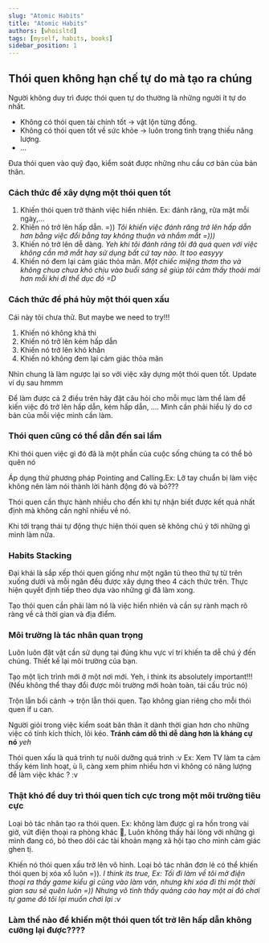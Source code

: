 ```yaml
---
slug: "Atomic Habits"
title: "Atomic Habits"
authors: [whoisltd]
tags: [myself, habits, books]
sidebar_position: 1
---
```


## Thói quen không hạn chế tự do mà tạo ra chúng

Người không duy trì được thói quen tự do thường là những người ít tự do nhất.

- Không có thói quen tài chính tốt -> vật lộn từng đồng.
- Không có thói quen tốt về sức khỏe -> luôn trong tình trạng thiếu năng lượng.
- ...

Đưa thói quen vào quỹ đạo, kiểm soát được những nhu cầu cơ bản của bản thân.

### Cách thức để xây dựng một thói quen tốt

1. Khiến thói quen trở thành việc hiển nhiên. Ex: đánh răng, rửa mặt mỗi ngày,...
2. Khiến nó trở lên hấp dẫn. =)) *Tôi khiến việc đánh răng trở lên hấp dẫn hơn bằng việc đổi bằng tay không thuận và nhắm mắt =)))*
3. Khiến nó trở lên dễ dàng. *Yeh khi tôi đánh răng tôi đã quá quen với việc không cần mở mắt hay sử dụng bất cứ tay nào. It too easyyy*
4. Khiến nó đem lại cảm giác thỏa mãn. *Một chiếc miệng thơm tho và không chua chua khó chịu vào buổi sáng sẽ giúp tôi cảm thấy thoải mái hơn mỗi khi đi thể dục đó =D*

### Cách thức để phá hủy một thói quen xấu

Cái này tôi chưa thử. But maybe we need to try!!!

1. Khiến nó không khả thi
2. Khiến nó trở lên kém hấp dẫn
3. Khiến nó trở lên khó khăn
4. Khiến nó không đem lại cảm giác thỏa mãn

Nhìn chung là làm ngược lại so với việc xây dựng một thói quen tốt. Update ví dụ sau hmmm

Để làm được cả 2 điều trên hãy đặt câu hỏi cho mỗi mục làm thể làm để kiến việc đó trở lên hấp dẫn, kém hấp dẫn, .... Mình cần phải hiểu lý do cơ bản của mỗi việc mình cần làm.

### Thói quen cũng có thể dẫn đến sai lầm

Khi thói quen việc gì đó đã là một phần của cuộc sống chúng ta có thể bỏ quên nó

Áp dụng thử phương pháp Pointing and Calling.Ex: Lỡ tay chuẩn bị làm việc không nên làm nói thành lời hành động đó và bỏ???

Thói quen cần thực hành nhiều cho đến khi tự nhận biết được kết quả nhất định mà không cần nghĩ nhiều về nó.

Khi tới trạng thái tự động thực hiện thói quen sẽ không chú ý tới những gì mình làm nữa.

### Habits Stacking

Đại khái là sắp xếp thói quen giống như một ngăn tủ theo thứ tự từ trên xuống dưới và mỗi ngăn đều được xây dựng theo 4 cách thức trên. Thực hiện quyết định tiếp theo dựa vào những gì đã làm xong.

Tạo thói quen cần phải làm nó là việc hiển nhiên và cần sự rành mạch rõ ràng về cả thời gian và địa điểm.

### Môi trường là tác nhân quan trọng

Luôn luôn đặt vật cần sử dụng tại đúng khu vực ví trí khiến ta dễ chú ý đến chúng. Thiết kế lại môi trường của bạn. 

Tạo một lịch trình mới ở một nơi mới. Yeh, i think its absolutely important!!! (Nếu không thể thay đổi được môi trường mới hoàn toàn, tái cấu trúc nó)

Trộn lẫn bối cảnh -> trộn lẫn thói quen. Tạo không gian riêng cho mỗi thói quen if u can.

Người giỏi trong việc kiểm soát bản thân ít dành thời gian hơn cho những việc có tính kích thích, lôi kéo. **Tránh cám dỗ thì dễ dàng hơn là kháng cự nó** *yeh*

Thói quen xấu là quá trình tự nuôi dưỡng quá trình :v Ex: Xem TV làm ta cảm thấy kém linh hoạt, ù lì, càng xem phim nhiều hơn vì không có năng lượng để làm việc khác ? :v

### Thật khó để duy trì thói quen tích cực trong một môi trường tiêu cực

Loại bỏ tác nhân tạo ra thói quen. Ex: không làm được gì ra hồn trong vài giờ, vứt điện thoại ra phòng khác :slightly_smiling_face:, 
Luôn không thấy hài lòng với những gì mình đang có, bỏ theo dõi các tài khoản mạng xã hội tạo cho mình cảm giác ghen tị.

Khiến nó thói quen xấu trở lên vô hình. Loại bỏ tác nhân đơn lẻ có thể khiến thói quen bị xóa xổ luôn =)). *I think its true, Ex: Tối đi làm về tôi mở điện thoại ra thấy game kiểu gì cũng vào làm ván, nhưng khi xóa đi thì một thời gian sau sẽ quên luôn =)) Nhưng vô tình thấy quảng cáo hay một ai đó chơi tự game đó tôi lại muốn chơi lại :v*

### Làm thế nào để khiến một thói quen tốt trở lên hấp dẫn không cưỡng lại được????









